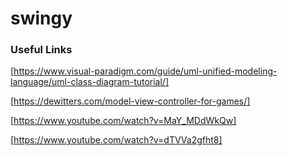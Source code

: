 # swingy


### Useful Links

[https://www.visual-paradigm.com/guide/uml-unified-modeling-language/uml-class-diagram-tutorial/]

[https://dewitters.com/model-view-controller-for-games/]

[https://www.youtube.com/watch?v=MaY_MDdWkQw]

[https://www.youtube.com/watch?v=dTVVa2gfht8]
